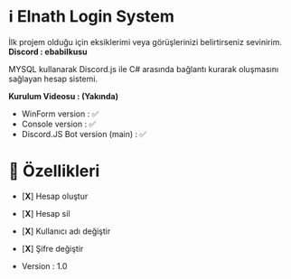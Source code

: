 # ℹ️ Elnath Login System

İlk projem olduğu için eksiklerimi veya görüşlerinizi belirtirseniz sevinirim.
**Discord : ebabilkusu**

MYSQL kullanarak Discord.js ile C# arasında bağlantı kurarak oluşmasını sağlayan hesap sistemi.


**Kurulum Videosu : (Yakında)**


 - WinForm version :               ✅
 - Console version :               ✅
 - Discord.JS Bot version (main) : ✅


# 📄 Özellikleri 
- [**X**] Hesap oluştur
- [**X**] Hesap sil
- [**X**] Kullanıcı adı değiştir
- [**X**] Şifre değiştir

- Version : 1.0
